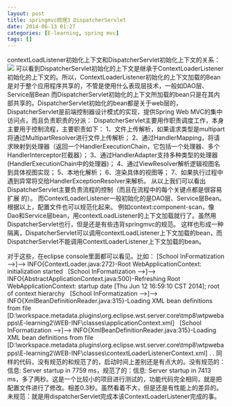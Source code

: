 ```yaml
---
layout: post
title: springmvc梳理3 DispatcherServlet
date: 2014-06-13 01:27
categories: [E-learning, spring mvc]
tags: []
---
```

contextLoadListener初始化上下文和DispatcherServlet初始化上下文的关系：
![](http://sishuok.com/forum/upload/2012/7/21/664811d1be029d66250bfe66d65fbe4f__1.JPG)
可以看到DispatcherServlet初始化的上下文是继承于ContextLoaderListener初始化的上下文的。所以，ContextLoaderListener初始化的上下文加载的Bean是对于整个应用程序共享的，不管是使用什么表现层技术，一般如DAO层、Service层Bean
而DispatcherServlet初始化的上下文所加载的bean只是在其内部共享的。DispatcherServlet初始化的bean都是关于web层的，DispatcherServlet是前端控制器设计模式的实现，提供Spring Web MVC的集中访问点，而且负责职责的分派：
DispatcherServlet主要用作职责调度工作，本身主要用于控制流程，主要职责如下：
1、文件上传解析，如果请求类型是multipart将通过MultipartResolver进行文件上传解析；
2、通过HandlerMapping，将请求映射到处理器（返回一个HandlerExecutionChain，它包括一个处理器、多个HandlerInterceptor拦截器）；
3、通过HandlerAdapter支持多种类型的处理器(HandlerExecutionChain中的处理器)；
4、通过ViewResolver解析逻辑视图名到具体视图实现；
5、本地化解析；
6、渲染具体的视图等；
7、如果执行过程中遇到异常将交给HandlerExceptionResolver来解析。
从以上我们可以看出DispatcherServlet主要负责流程的控制（而且在流程中的每个关键点都是很容易扩展
的）。
而ContextLoaderListener一般初始化的是DAO层、Service层Bean。
根据以上，配置文件也可以规范化起来。
例如context:component-scan，像Dao和Service层bean，用contextLoadListener的上下文加载就行了。虽然用DispatcherServlet也行，但是还是有些违背springmvc的规范。
这样也形成一种隔离，DispatcherServlet可以调用contextLoadListener上下文加载的bean，而DispatcherServlet不能调用ContextLoaderListener上下文加载的bean。

对于这些，在eclipse console里面都可以看见。比如：
[School InFormatization -->]--> INFO{ContextLoader.java:272}-Root WebApplicationContext: initialization started
  [School InFormatization -->]--> INFO{AbstractApplicationContext.java:500}-Refreshing Root WebApplicationContext: startup date [Thu Jun 12 16:59:10 CST 2014]; root of context hierarchy
  [School InFormatization -->]--> INFO{XmlBeanDefinitionReader.java:315}-Loading XML bean definitions from file [D:\workspace\.metadata\.plugins\org.eclipse.wst.server.core\tmp8\wtpwebapps\E-learning2\WEB-INF\classes\applicationContext.xml]
  [School InFormatization -->]--> INFO{XmlBeanDefinitionReader.java:315}-Loading XML bean definitions from file [D:\workspace\.metadata\.plugins\org.eclipse.wst.server.core\tmp8\wtpwebapps\E-learning2\WEB-INF\classes\contextLoaderListenerContext.xml]
.
.
同样的代码，没有规范的和规范了的，启动时间上差别还是有点大的。没有规范的：信息: Server startup in 7759 ms，规范了的：信息: Server startup in 7413 ms，多了两秒。这是一个比较小的项目进行测试的，功能代码完全相同，就是把配置文件进行了修改。相差0.3秒。虽然看着不大，但是还是有性能上的差异的。
未规范：就是用dispatcherServlet完成本该ContextLoaderListener完成的事。




